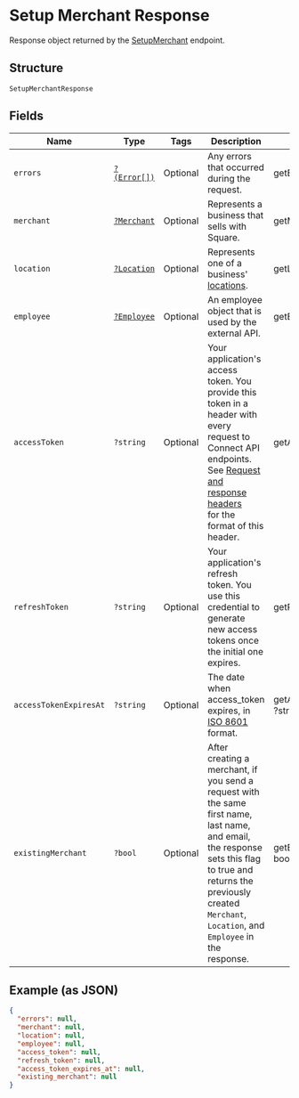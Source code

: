 
# Setup Merchant Response

Response object returned by the [SetupMerchant](../../doc/apis/merchants.md#setup-merchant) endpoint.

## Structure

`SetupMerchantResponse`

## Fields

| Name | Type | Tags | Description | Getter | Setter |
|  --- | --- | --- | --- | --- | --- |
| `errors` | [`?(Error[])`](../../doc/models/error.md) | Optional | Any errors that occurred during the request. | getErrors(): ?array | setErrors(?array errors): void |
| `merchant` | [`?Merchant`](../../doc/models/merchant.md) | Optional | Represents a business that sells with Square. | getMerchant(): ?Merchant | setMerchant(?Merchant merchant): void |
| `location` | [`?Location`](../../doc/models/location.md) | Optional | Represents one of a business' [locations](https://developer.squareup.com/docs/locations-api). | getLocation(): ?Location | setLocation(?Location location): void |
| `employee` | [`?Employee`](../../doc/models/employee.md) | Optional | An employee object that is used by the external API. | getEmployee(): ?Employee | setEmployee(?Employee employee): void |
| `accessToken` | `?string` | Optional | Your application's access token. You provide this token in a header with every request to Connect API endpoints.<br>See [Request and response headers](https://docs.connect.squareup.com/api/connect/v2/#requestandresponseheaders)<br>for the format of this header. | getAccessToken(): ?string | setAccessToken(?string accessToken): void |
| `refreshToken` | `?string` | Optional | Your application's refresh token. You use this credential to generate new access tokens once the initial one expires. | getRefreshToken(): ?string | setRefreshToken(?string refreshToken): void |
| `accessTokenExpiresAt` | `?string` | Optional | The date when access_token expires, in [ISO 8601](http://www.iso.org/iso/home/standards/iso8601.htm) format. | getAccessTokenExpiresAt(): ?string | setAccessTokenExpiresAt(?string accessTokenExpiresAt): void |
| `existingMerchant` | `?bool` | Optional | After creating a merchant, if you send a request with the same<br>first name, last name, and email, the response sets this flag to true and<br>returns the previously created `Merchant`, `Location`, and `Employee` in the response. | getExistingMerchant(): ?bool | setExistingMerchant(?bool existingMerchant): void |

## Example (as JSON)

```json
{
  "errors": null,
  "merchant": null,
  "location": null,
  "employee": null,
  "access_token": null,
  "refresh_token": null,
  "access_token_expires_at": null,
  "existing_merchant": null
}
```

